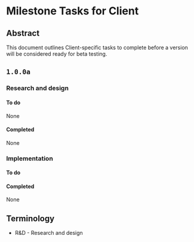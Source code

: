 # Milestone Tasks for Client

## Abstract
This document outlines Client-specific tasks to complete before a version will be considered ready for beta testing.

## `1.0.0a`

### Research and design

#### To do
None

#### Completed
None

### Implementation

#### To do

#### Completed
None

## Terminology
* R&D - Research and design

